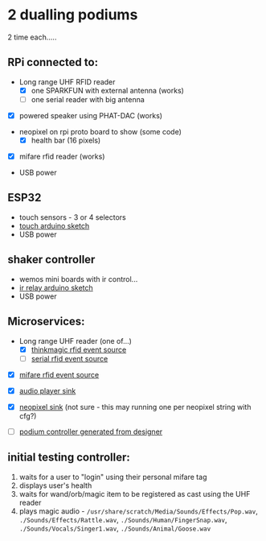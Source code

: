 # 2 dualling podiums

2 time each.....

## RPi connected to:

* Long range UHF RFID reader
  * [x] one SPARKFUN with external antenna (works)
  * [ ] one serial reader with big antenna
* [x] powered speaker using PHAT-DAC (works)
* neopixel on rpi proto board to show  (some code)
  * [x] health bar (16 pixels)
* [x] mifare rfid reader (works)
* USB power


## ESP32
* touch sensors - 3 or 4 selectors
* [touch arduino sketch](../src/wemos/wemos_button/wemos_button.ino)
* USB power

## shaker controller
* wemos mini boards with ir control...
* [ir relay arduino sketch](../src/wemos/wemos_ir/wemos_ir.ino)
* USB power


## Microservices:

* Long range UHF reader (one of...)
  * [x] [thinkmagic rfid event source](../../src/RPi/rfid-ThinkMagic/main.py)
  * [ ] [serial rfid event source](../../src/RPi/rfid-serial/main.py)
* [x] [mifare rfid event source](../../src/RPi/rfid-mifare/main.py)
* [x] [audio player sink](../../src/RPi/audio/main.py)
* [x] [neopixel sink](../../src/RPi/neopixels/main.py) (not sure - this may running one per neopixel string with cfg?)
* [ ] [podium controller generated from designer](../../controller/podium/main.py)


## initial testing controller:

1. waits for a user to "login" using their personal mifare tag
2. displays user's health
3. waits for wand/orb/magic item to be registered as cast using the UHF reader
4. plays magic audio - `/usr/share/scratch/Media/Sounds/Effects/Pop.wav`, `./Sounds/Effects/Rattle.wav`, `./Sounds/Human/FingerSnap.wav`, `./Sounds/Vocals/Singer1.wav`, `./Sounds/Animal/Goose.wav`